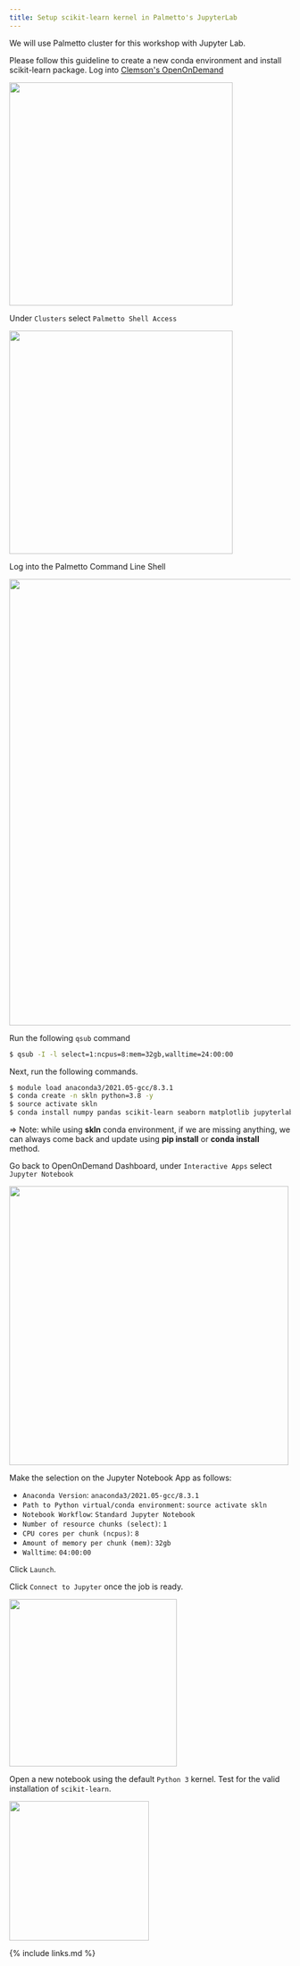 ```yaml
---
title: Setup scikit-learn kernel in Palmetto's JupyterLab
---
```


We will use Palmetto cluster for this workshop with Jupyter Lab.

Please follow this guideline to create a new conda environment and install scikit-learn package.
Log into [Clemson's OpenOnDemand](https://openod02.palmetto.clemson.edu/)

<img src="../fig/setup/01.png" style="height:400px">

Under `Clusters` select `Palmetto Shell Access`

<img src="../fig/setup/02.png" style="height:400px">

Log into the Palmetto Command Line Shell

<img src="../fig/setup/03.png" style="height:800px">

Run the following `qsub` command

```bash
$ qsub -I -l select=1:ncpus=8:mem=32gb,walltime=24:00:00
```

Next, run the following commands. 

```bash
$ module load anaconda3/2021.05-gcc/8.3.1
$ conda create -n skln python=3.8 -y
$ source activate skln
$ conda install numpy pandas scikit-learn seaborn matplotlib jupyterlab -y
```

=> Note: while using **skln** conda environment, if we are missing anything, we can always come back and update using **pip install**
or **conda install** method.

Go back to OpenOnDemand Dashboard, under `Interactive Apps` select `Jupyter Notebook`

<img src="../fig/setup/04.png" style="height:500px">

Make the selection on the Jupyter Notebook App as follows:

- `Anaconda Version`: `anaconda3/2021.05-gcc/8.3.1`
- `Path to Python virtual/conda environment`: `source activate skln`
- `Notebook Workflow`: `Standard Jupyter Notebook`
- `Number of resource chunks (select)`: `1`
- `CPU cores per chunk (ncpus)`: `8`
- `Amount of memory per chunk (mem)`: `32gb`
- `Walltime`: `04:00:00`

Click `Launch`. 

Click `Connect to Jupyter` once the job is ready. 

<img src="../fig/setup/05.png" style="height:300px">

Open a new notebook using the default `Python 3` kernel. Test for the valid installation of `scikit-learn`. 

<img src="../fig/setup/06.png" style="height:250px">



{% include links.md %}
